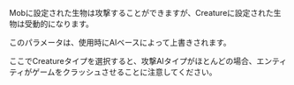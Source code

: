 Mobに設定された生物は攻撃することができますが、Creatureに設定された生物は受動的になります。

このパラメータは、使用時にAIベースによって上書きされます。

ここでCreatureタイプを選択すると、攻撃AIタイプがほとんどの場合、エンティティがゲームをクラッシュさせることに注意してください。